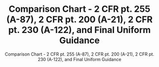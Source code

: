 ---
layout: resources-landing
title: "Comparison Chart - 2 CFR pt. 255 (A-87), 2 CFR pt. 200 (A-21), 2 CFR pt. 230 (A-122), and Final Uniform Guidance"
subtitle: "Comparison Chart - 2 CFR pt. 255 (A-87), 2 CFR pt. 200 (A-21), 2 CFR pt. 230 (A-122), and Final Uniform Guidance"
external_link: https://obamawhitehouse.archives.gov/sites/default/files/omb/fedreg/2013/uniform-guidance-cost-principles-requirements-text-comparison.pdf
filters: federal-financial-assistance uniform-guidance-2-cfr-200 guidance omb 2013
fiscal_year: 2013
---
